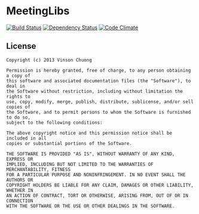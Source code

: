 # MeetingLibs
[![Build Status](https://travis-ci.org/vinsonchuong/meetinglibs.png?branch=master)](https://travis-ci.org/vinsonchuong/meetinglibs)
[![Dependency Status](https://gemnasium.com/vinsonchuong/meetinglibs.png)](https://gemnasium.com/vinsonchuong/meetinglibs)
[![Code Climate](https://codeclimate.com/github/vinsonchuong/meetinglibs.png)](https://codeclimate.com/github/vinsonchuong/meetinglibs)

## License
```
Copyright (c) 2013 Vinson Chuong

Permission is hereby granted, free of charge, to any person obtaining a copy of
this software and associated documentation files (the "Software"), to deal in
the Software without restriction, including without limitation the rights to
use, copy, modify, merge, publish, distribute, sublicense, and/or sell copies of
the Software, and to permit persons to whom the Software is furnished to do so,
subject to the following conditions:

The above copyright notice and this permission notice shall be included in all
copies or substantial portions of the Software.

THE SOFTWARE IS PROVIDED "AS IS", WITHOUT WARRANTY OF ANY KIND, EXPRESS OR
IMPLIED, INCLUDING BUT NOT LIMITED TO THE WARRANTIES OF MERCHANTABILITY, FITNESS
FOR A PARTICULAR PURPOSE AND NONINFRINGEMENT. IN NO EVENT SHALL THE AUTHORS OR
COPYRIGHT HOLDERS BE LIABLE FOR ANY CLAIM, DAMAGES OR OTHER LIABILITY, WHETHER IN
AN ACTION OF CONTRACT, TORT OR OTHERWISE, ARISING FROM, OUT OF OR IN CONNECTION
WITH THE SOFTWARE OR THE USE OR OTHER DEALINGS IN THE SOFTWARE.
```
